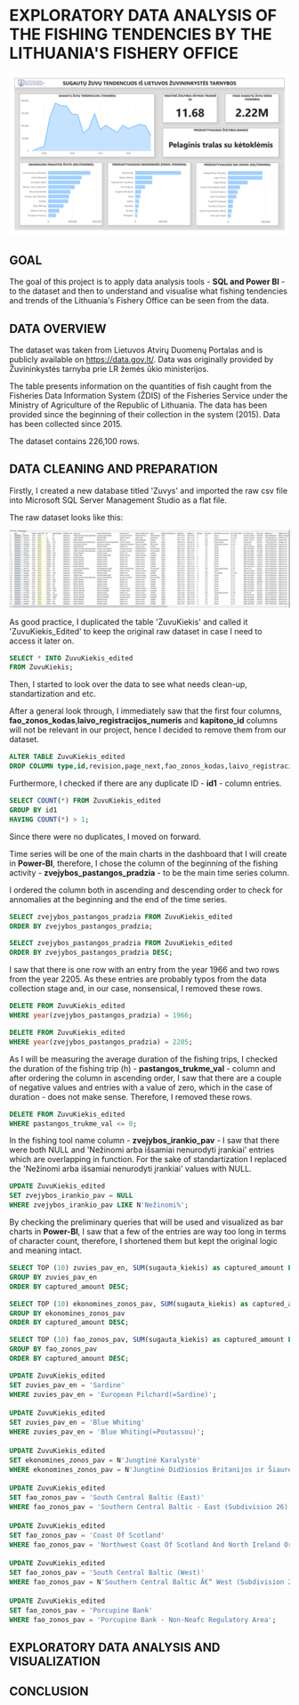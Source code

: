 # EXPLORATORY DATA ANALYSIS OF THE FISHING TENDENCIES BY THE LITHUANIA'S FISHERY OFFICE

![alt text](https://raw.githubusercontent.com/robertasdvarionas/Fishing-Tendencies-Lithuania/refs/heads/main/Related%20Images/Zuvininkystes_Tendencijos_page-0001.jpg)

## GOAL

The goal of this project is to apply data analysis tools - **SQL and Power BI** - to the dataset and then to understand and visualise what fishing tendencies and trends of the Lithuania's Fishery Office can be seen from the data.

## DATA OVERVIEW

The dataset was taken from Lietuvos Atvirų Duomenų Portalas and is publicly available on https://data.gov.lt/.
Data was originally provided by Žuvininkystės tarnyba prie LR žemės ūkio ministerijos.

The table presents information on the quantities of fish caught from the Fisheries Data Information System (ŽDIS) of the Fisheries Service under the Ministry of Agriculture of the Republic of Lithuania. The data has been provided since the beginning of their collection in the system (2015).
Data has been collected since 2015.

The dataset contains 226,100 rows.

## DATA CLEANING AND PREPARATION

Firstly, I created a new database titled 'Zuvys' and imported the raw csv file into Microsoft SQL Server Management Studio as a flat file.

The raw dataset looks like this:

![alt text](https://raw.githubusercontent.com/robertasdvarionas/Fishing-Tendencies-Lithuania/refs/heads/main/Related%20Images/raw_dataset_zuvys.png)

As good practice, I duplicated the table 'ZuvuKiekis' and called it 'ZuvuKiekis_Edited' to keep the original raw dataset in case I need to access it later on.

```sql
SELECT * INTO ZuvuKiekis_edited
FROM ZuvuKiekis;
```

Then, I started to look over the data to see what needs clean-up, standartization and etc.

After a general look through, I immediately saw that the first four columns, **fao_zonos_kodas**,**laivo_registracijos_numeris** and **kapitono_id** columns will not be relevant in our project, hence I decided to remove them from our dataset.

```sql
ALTER TABLE ZuvuKiekis_edited
DROP COLUMN type,id,revision,page_next,fao_zonos_kodas,laivo_registracijos_numeris,kapitono_id;
```

Furthermore, I checked if there are any duplicate ID - **id1** - column entries.

```sql
SELECT COUNT(*) FROM ZuvuKiekis_edited
GROUP BY id1
HAVING COUNT(*) > 1;
```

Since there were no duplicates, I moved on forward.

Time series will be one of the main charts in the dashboard that I will create in **Power-BI**, therefore, I chose the column of the beginning of the fishing activity - **zvejybos_pastangos_pradzia** - to be the main time series column.

I ordered the column both in ascending and descending order to check for annomalies at the beginning and the end of the time series.

```sql
SELECT zvejybos_pastangos_pradzia FROM ZuvuKiekis_edited
ORDER BY zvejybos_pastangos_pradzia;
```
```sql
SELECT zvejybos_pastangos_pradzia FROM ZuvuKiekis_edited
ORDER BY zvejybos_pastangos_pradzia DESC;
```

I saw that there is one row with an entry from the year 1966 and two rows from the year 2205. As these entries are probably typos from the data collection stage and, in our case, nonsensical, I removed these rows.

```sql
DELETE FROM ZuvuKiekis_edited
WHERE year(zvejybos_pastangos_pradzia) = 1966;
```
```sql
DELETE FROM ZuvuKiekis_edited
WHERE year(zvejybos_pastangos_pradzia) = 2205;
```

As I will be measuring the average duration of the fishing trips, I checked the duration of the fishing trip (h) - **pastangos_trukme_val** - column and after ordering the column in ascending order, I saw that there are a couple of negative values and entries with a value of zero, which in the case of duration - does not make sense. Therefore, I removed these rows.

```sql
DELETE FROM ZuvuKiekis_edited
WHERE pastangos_trukme_val <= 0;
```

In the fishing tool name column - **zvejybos_irankio_pav** - I saw that there were both NULL and 'Nežinomi arba išsamiai nenurodyti įrankiai' entries which are overlapping in function. For the sake of standartization I replaced the 'Nežinomi arba išsamiai nenurodyti įrankiai' values with NULL.

```sql
UPDATE ZuvuKiekis_edited
SET zvejybos_irankio_pav = NULL
WHERE zvejybos_irankio_pav LIKE N'Nežinomi%';
```

By checking the preliminary queries that will be used and visualized as bar charts in **Power-BI**, I saw that a few of the entries are way too long in terms of character count, therefore, I shortened them but kept the original logic and meaning intact.

```sql
SELECT TOP (10) zuvies_pav_en, SUM(sugauta_kiekis) as captured_amount FROM ZuvuKiekis_edited
GROUP BY zuvies_pav_en
ORDER BY captured_amount DESC;
```

```sql
SELECT TOP (10) ekonomines_zonos_pav, SUM(sugauta_kiekis) as captured_amount FROM ZuvuKiekis_edited
GROUP BY ekonomines_zonos_pav
ORDER BY captured_amount DESC;
```

```sql
SELECT TOP (10) fao_zonos_pav, SUM(sugauta_kiekis) as captured_amount FROM ZuvuKiekis_edited
GROUP BY fao_zonos_pav
ORDER BY captured_amount DESC;
```

```sql
UPDATE ZuvuKiekis_edited
SET zuvies_pav_en = 'Sardine'
WHERE zuvies_pav_en = 'European Pilchard(=Sardine)';

UPDATE ZuvuKiekis_edited
SET zuvies_pav_en = 'Blue Whiting'
WHERE zuvies_pav_en = 'Blue Whiting(=Poutassou)';

UPDATE ZuvuKiekis_edited
SET ekonomines_zonos_pav = N'Jungtinė Karalystė'
WHERE ekonomines_zonos_pav = N'Jungtinė Didžiosios Britanijos ir Šiaurės Airijos Karalystė';

UPDATE ZuvuKiekis_edited
SET fao_zonos_pav = 'South Central Baltic (East)'
WHERE fao_zonos_pav = 'Southern Central Baltic - East (Subdivision 26)';

UPDATE ZuvuKiekis_edited
SET fao_zonos_pav = 'Coast Of Scotland'
WHERE fao_zonos_pav = 'Northwest Coast Of Scotland And North Ireland Or As The West Of Scotland (Division Via)';

UPDATE ZuvuKiekis_edited
SET fao_zonos_pav = 'South Central Baltic (West)'
WHERE fao_zonos_pav = N'Southern Central Baltic Ā€“ West (Subdivision 25)';

UPDATE ZuvuKiekis_edited
SET fao_zonos_pav = 'Porcupine Bank'
WHERE fao_zonos_pav = 'Porcupine Bank - Non-Neafc Regulatory Area';
```

## EXPLORATORY DATA ANALYSIS AND VISUALIZATION
## CONCLUSION
